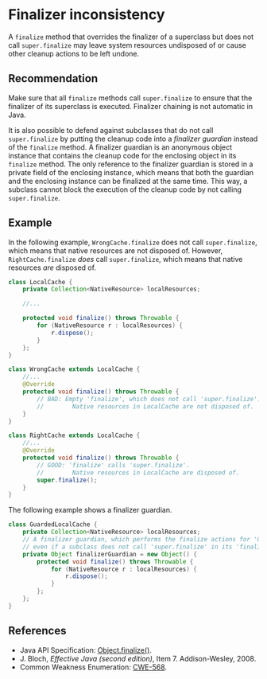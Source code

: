 # Finalizer inconsistency
A `finalize` method that overrides the finalizer of a superclass but does not call `super.finalize` may leave system resources undisposed of or cause other cleanup actions to be left undone.


## Recommendation
Make sure that all `finalize` methods call `super.finalize` to ensure that the finalizer of its superclass is executed. Finalizer chaining is not automatic in Java.

It is also possible to defend against subclasses that do not call `super.finalize` by putting the cleanup code into a *finalizer guardian* instead of the `finalize` method. A finalizer guardian is an anonymous object instance that contains the cleanup code for the enclosing object in its `finalize` method. The only reference to the finalizer guardian is stored in a private field of the enclosing instance, which means that both the guardian and the enclosing instance can be finalized at the same time. This way, a subclass cannot block the execution of the cleanup code by not calling `super.finalize`.


## Example
In the following example, `WrongCache.finalize` does not call `super.finalize`, which means that native resources are not disposed of. However, `RightCache.finalize` *does* call `super.finalize`, which means that native resources *are* disposed of.


```java
class LocalCache {
    private Collection<NativeResource> localResources;

    //...

    protected void finalize() throws Throwable {
        for (NativeResource r : localResources) {
            r.dispose();
        }
    };
}

class WrongCache extends LocalCache {
    //...
    @Override
    protected void finalize() throws Throwable {
        // BAD: Empty 'finalize', which does not call 'super.finalize'.
        //        Native resources in LocalCache are not disposed of.
    }
}

class RightCache extends LocalCache {
    //...
    @Override
    protected void finalize() throws Throwable {
        // GOOD: 'finalize' calls 'super.finalize'.
        //        Native resources in LocalCache are disposed of.
        super.finalize();
    }
}

```
The following example shows a finalizer guardian.


```java
class GuardedLocalCache {
	private Collection<NativeResource> localResources;
	// A finalizer guardian, which performs the finalize actions for 'GuardedLocalCache'
	// even if a subclass does not call 'super.finalize' in its 'finalize' method
	private Object finalizerGuardian = new Object() {
		protected void finalize() throws Throwable {
			for (NativeResource r : localResources) {
				r.dispose();
			}
		};
	};
}
```

## References
* Java API Specification: [Object.finalize()](https://docs.oracle.com/en/java/javase/11/docs/api/java.base/java/lang/Object.html#finalize()).
* J. Bloch, *Effective Java (second edition)*, Item 7. Addison-Wesley, 2008.
* Common Weakness Enumeration: [CWE-568](https://cwe.mitre.org/data/definitions/568.html).
